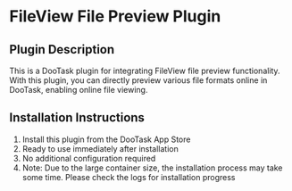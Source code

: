# FileView File Preview Plugin

## Plugin Description
This is a DooTask plugin for integrating FileView file preview functionality. With this plugin, you can directly preview various file formats online in DooTask, enabling online file viewing.

## Installation Instructions
1. Install this plugin from the DooTask App Store
2. Ready to use immediately after installation
3. No additional configuration required
4. Note: Due to the large container size, the installation process may take some time. Please check the logs for installation progress
